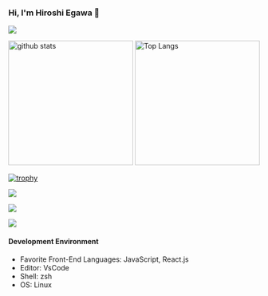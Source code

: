 ### Hi, I'm Hiroshi Egawa 👋

<!-- 
- 🔭 I’m currently working on ...
- 🌱 I’m currently learning ...
- 👯 I’m looking to collaborate on ...
- 🤔 I’m looking for help with ...
- 💬 Ask me about ...
- 📫 How to reach me: ...
- 😄 Pronouns: ...
- ⚡ Fun fact: ... 
-->

![](https://github-profile-summary-cards.vercel.app/api/cards/profile-details?username=hiro9108&theme=solarized_dark)


<p align="left"> 

  <img alt="github stats" height="250px" src="https://github-readme-stats.vercel.app/api?username=hiro9108&count_private=true&show_icons=true&show_icons=true&theme=onedark" />

  <img alt="Top Langs" height="250px" src="https://github-readme-stats.vercel.app/api/top-langs/?username=hiro9108&layout=compact&langs_count=10&count_private=true&show_icons=true&show_icons=true&theme=onedark" />
</p>

[![trophy](https://github-profile-trophy.vercel.app/?username=hiro9108&theme=gruvbox)](https://github.com/ryo-ma/github-profile-trophy)

[![](https://raw.githubusercontent.com/hiro9108/hiro9108/master/profile-summary-card-output/dracula/0-profile-details.svg)](https://github.com/vn7n24fzkq/github-profile-summary-cards)

[![](https://raw.githubusercontent.com/hiro9108/hiro9108/master/profile-summary-card-output/dracula/1-repos-per-language.svg)](https://github.com/vn7n24fzkq/github-profile-summary-cards)

[![](https://raw.githubusercontent.com/hiro9108/hiro9108/master/profile-summary-card-output/dracula/2-most-commit-language.svg)](https://github.com/vn7n24fzkq/github-profile-summary-cards)


#### Development Environment

- Favorite Front-End Languages: JavaScript, React.js
- Editor: VsCode
- Shell: zsh
- OS: Linux
